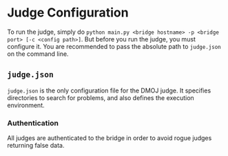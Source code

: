 # Judge Configuration

To run the judge, simply do `python main.py <bridge hostname> -p <bridge port> [-c <config path>]`.
But before you run the judge, you must configure it. You are recommended to pass the absolute path
to `judge.json` on the command line.

## `judge.json`

`judge.json` is the only configuration file for the DMOJ judge. It specifies directories to search for
problems, and also defines the execution environment.

### Authentication

All judges are authenticated to the bridge in order to avoid rogue judges returning false data.
